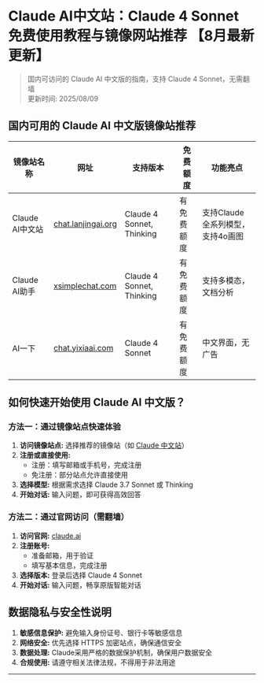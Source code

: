 # Claude AI中文站：Claude 4 Sonnet 免费使用教程与镜像网站推荐 【8月最新更新】

> 国内可访问的 Claude AI 中文版的指南，支持 Claude 4 Sonnet，无需翻墙   
> 更新时间: 2025/08/09

## 国内可用的 Claude AI 中文版镜像站推荐

| 镜像站名称 | 网址 | 支持版本 | 免费额度 | 功能亮点 |
|------------|------|----------|-----------|-----------|
| Claude AI中文站 | [chat.lanjingai.org](https://chat.lanjingai.org) | Claude 4 Sonnet, Thinking | 有免费额度 | 支持Claude全系列模型，支持4o画图 |
| Claude AI助手 | [xsimplechat.com](https://xsimplechat.com) | Claude 4 Sonnet, Thinking | 有免费额度 | 支持多模态，文档分析 |
| AI一下 | [chat.yixiaai.com](https://chat.yixiaai.com) | Claude 4 Sonnet | 有免费额度 | 中文界面，无广告 |

## 如何快速开始使用 Claude AI 中文版？

### 方法一：通过镜像站点快速体验

1. **访问镜像站点:** 选择推荐的镜像站（如 [Claude 中文站](https://chat.lanjingai.org)）
2. **注册或直接使用:**
   - 注册：填写邮箱或手机号，完成注册
   - 免注册：部分站点允许直接使用
3. **选择模型:** 根据需求选择 Claude 3.7 Sonnet 或 Thinking
4. **开始对话:** 输入问题，即可获得高效回答

### 方法二：通过官网访问（需翻墙）

1. **访问官网:** [claude.ai](https://claude.ai)
2. **注册账号:**
   - 准备邮箱，用于验证
   - 填写基本信息，完成注册
3. **选择版本:** 登录后选择 Claude 4 Sonnet
4. **开始对话:** 输入问题，畅享原版智能对话

## 数据隐私与安全性说明

1. **敏感信息保护:** 避免输入身份证号、银行卡等敏感信息
2. **网络安全:** 优先选择 HTTPS 加密站点，确保通信安全
3. **数据处理:** Claude采用严格的数据保护机制，确保用户数据安全
4. **合规使用:** 请遵守相关法律法规，不得用于非法用途

---
